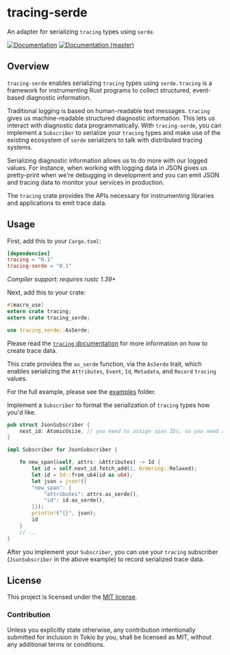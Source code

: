 # tracing-serde

An adapter for serializing `tracing` types using `serde`.


[![Documentation][docs-badge]][docs-url]
[![Documentation (master)][docs-master-badge]][docs-master-url]

[docs-badge]: https://docs.rs/tracing-serde/badge.svg
[docs-url]: https://docs.rs/tracing-serde
[docs-master-badge]: https://img.shields.io/badge/docs-master-blue
[docs-master-url]: https://tracing-rs.netlify.com/tracing_serde

## Overview

`tracing-serde` enables serializing `tracing` types using
`serde`. `tracing` is a framework for instrumenting Rust programs
to collect structured, event-based diagnostic information.

Traditional logging is based on human-readable text messages.
`tracing` gives us machine-readable structured diagnostic
information. This lets us interact with diagnostic data
programmatically. With `tracing-serde`, you can implement a
`Subscriber` to serialize your `tracing` types and make use of the
existing ecosystem of `serde` serializers to talk with distributed
tracing systems.

Serializing diagnostic information allows us to do more with our logged
values. For instance, when working with logging data in JSON gives us
pretty-print when we're debugging in development and you can emit JSON
and tracing data to monitor your services in production.

The `tracing` crate provides the APIs necessary for instrumenting
libraries and applications to emit trace data.

## Usage

First, add this to your `Cargo.toml`:

```toml
[dependencies]
tracing = "0.1"
tracing-serde = "0.1"
```

*Compiler support: requires rustc 1.39+*

Next, add this to your crate:

```rust
#[macro_use]
extern crate tracing;
extern crate tracing_serde;

use tracing_serde::AsSerde;
```

Please read the [`tracing` documentation](https://docs.rs/tracing/0.1.0/tracing/index.html)
for more information on how to create trace data.

This crate provides the `as_serde` function, via the `AsSerde` trait,
which enables serializing the `Attributes`, `Event`, `Id`, `Metadata`,
and `Record` `tracing` values.

For the full example, please see the [examples](../examples) folder.

Implement a `Subscriber` to format the serialization of `tracing`
types how you'd like.

```rust
pub struct JsonSubscriber {
    next_id: AtomicUsize, // you need to assign span IDs, so you need a counter
}

impl Subscriber for JsonSubscriber {

    fn new_span(&self, attrs: &Attributes) -> Id {
        let id = self.next_id.fetch_add(1, Ordering::Relaxed);
        let id = Id::from_u64(id as u64);
        let json = json!({
        "new_span": {
            "attributes": attrs.as_serde(),
            "id": id.as_serde(),
        }});
        println!("{}", json);
        id
    }
    // ...
}
```

After you implement your `Subscriber`, you can use your `tracing`
subscriber (`JsonSubscriber` in the above example) to record serialized
trace data.

## License

This project is licensed under the [MIT license](LICENSE).

### Contribution

Unless you explicitly state otherwise, any contribution intentionally submitted
for inclusion in Tokio by you, shall be licensed as MIT, without any additional
terms or conditions.

